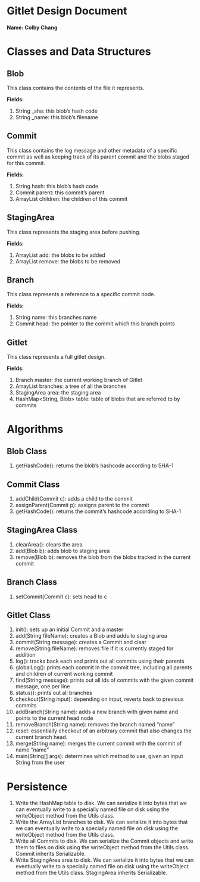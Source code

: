 # Gitlet Design Document
**Name: Colby Chang**

# Classes and Data Structures
## Blob
This class contains the contents of the file it represents.


**Fields:**
1. String _sha: this blob’s hash code
2. String _name: this blob’s filename

## Commit
This class contains the log message and other metadata of a specific commit as well as keeping track of its parent commit and the blobs staged for this commit.


**Fields:**
1. String hash: this blob’s hash code
2. Commit parent: this commit’s parent
3. ArrayList<Commit> children: the children of this commit
        
## StagingArea
This class represents the staging area before pushing.


**Fields:**
1. ArrayList<Blob> add: the blobs to be added
2. ArrayList<Blob> remove: the blobs to be removed
        
## Branch
This class represents a reference to a specific commit node.


**Fields:**
1. String name: this branches name
2. Commit head: the pointer to the commit which this branch points


## Gitlet
This class represents a full gitlet design. 


**Fields:**
1. Branch master: the current working branch of Gitlet
2. ArrayList<Branch> branches: a tree of all the branches
3. StagingArea area: the staging area
4. HashMap<String, Blob> table: table of blobs that are referred to by commits
# Algorithms
## Blob Class
1. getHashCode(): returns the blob’s hashcode according to SHA-1 


## Commit Class
1. addChild(Commit c): adds a child to the commit
2. assignParent(Commit p): assigns parent to the commit
3. getHashCode(): returns the commit’s hashcode according to SHA-1


## StagingArea Class
1. clearArea(): clears the area
2. add(Blob b): adds blob to staging area
3. remove(Blob b): removes the blob from the blobs tracked in the current commit


## Branch Class
1. setCommit(Commit c): sets head to c

## Gitlet Class
1. init(): sets up an initial Commit and a master
2. add(String fileName): creates a Blob and adds to staging area
3. commit(String message): creates a Commit and clear
4. remove(String fileName): removes file if it is currently staged for addition
5. log(): tracks back each and prints out all commits using their parents
6. globalLog(): prints each commit in the commit tree, including all parents and children of current working commit
7. find(String message): prints out all ids of commits with the given commit message, one per line
8. status(): prints out all branches
9. checkout(String input): depending on input, reverts back to previous commits
10. addBranch(String name): adds a new branch with given name and points to the current head node
11. removeBranch(String name): removes the branch named “name”
12. reset: essentially checkout of an arbitrary commit that also changes the current branch head.
13. merge(String name): merges the current commit with the commit of name “name”
14. main(String[] args): determines which method to use, given an input String from the user

# Persistence
1. Write the HashMap table to disk. We can serialize it into bytes that we can eventually write to a specially named file on disk using the writeObject method from the Utils class.
2. Write the ArrayList branches to disk. We can serialize it into bytes that we can eventually write to a specially named file on disk using the writeObject method from the Utils class.
3. Write all Commits to disk. We can serialize the Commit objects and write them to files on disk using the writeObject method from the Utils class. Commit inherits Serializable. 
4. Write StagingArea area to disk. We can serialize it into bytes that we can eventually write to a specially named file on disk using the writeObject method from the Utils class. StagingArea inherits Serializable. 

